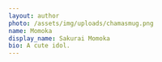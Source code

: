 ```yaml
---
layout: author
photo: /assets/img/uploads/chamasmug.png
name: Momoka
display_name: Sakurai Momoka
bio: A cute idol.
---
```


